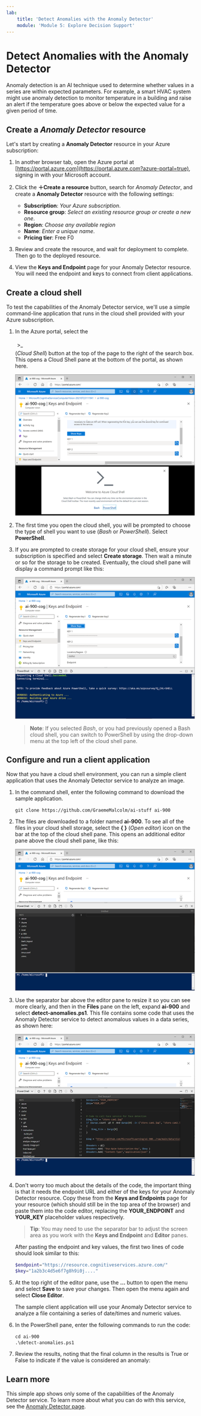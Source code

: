 ```yaml
---
lab:
    title: 'Detect Anomalies with the Anomaly Detector'
    module: 'Module 5: Explore Decision Support'
---
```


# Detect Anomalies with the Anomaly Detector

Anomaly detection is an AI technique used to determine whether values in a series are within expected parameters. For example, a smart HVAC system might use anomaly detection to monitor temperature in a building and raise an alert if the temperature goes above or below the expected value for a given period of time.

## Create a *Anomaly Detector* resource

Let's start by creating a **Anomaly Detector** resource in your Azure subscription:

1. In another browser tab, open the Azure portal at [https://portal.azure.com](https://portal.azure.com?azure-portal=true), signing in with your Microsoft account.
2. Click the **&#65291;Create a resource** button, search for *Anomaly Detector*, and create a **Anomaly Detector** resource with the following settings:
    - **Subscription**: *Your Azure subscription*.
    - **Resource group**: *Select an existing resource group or create a new one*.
    - **Region**: *Choose any available region*
    - **Name**: *Enter a unique name*.
    - **Pricing tier**: Free F0

3. Review and create the resource, and wait for deployment to complete. Then go to the deployed resource.
4. View the **Keys and Endpoint** page for your Anomaly Detector resource. You will need the endpoint and keys to connect from client applications.

## Create a cloud shell

To test the capabilities of the Anomaly Detector service, we'll use a simple command-line application that runs in the cloud shell provided with your Azure subscription.

1. In the Azure portal, select the <div style="padding: 5px; border: 2px black;">>_</div> (*Cloud Shell*) button at the top of the page to the right of the search box. This opens a Cloud Shell pane at the bottom of the portal, as shown here.

    ![Azure cloud shell pane](./media/cloud-shell.png)

2. The first time you open the cloud shell, you will be prompted to choose the type of shell you want to use (*Bash* or *PowerShell*). Select **PowerShell**.
3. If you are prompted to create storage for your cloud shell, ensure your subscription is specified and select **Create storage**. Then wait a minute or so for the storage to be created. Eventually, the cloud shell pane will display a command prompt like this:

    ![Azure cloud shell PowerShell prompt](./media/powershell-prompt.png)

    > **Note**: If you selected *Bash*, or you had previously opened a Bash cloud shell, you can switch to PowerShell by using the drop-down menu at the top left of the cloud shell pane.

## Configure and run a client application

Now that you have a cloud shell environment, you can run a simple client application that uses the Anomaly Detector service to analyze an image.

1. In the command shell, enter the following command to download the sample application.

    ```
    git clone https://github.com/GraemeMalcolm/ai-stuff ai-900
    ```

2. The files are downloaded to a folder named **ai-900**. To see all of the files in your cloud shell storage, select the **{ }** (*Open editor*) icon on the bar at the top of the cloud shell pane. This opens an additional editor pane above the cloud shell pane, like this:

    ![Azure cloud shell editor](./media/editor-pane.png)

3. Use the separator bar above the editor pane to resize it so you can see more clearly, and then in the **Files** pane on the left, expand **ai-900** and select **detect-anomalies.ps1**. This file contains some code that uses the Anomaly Detector service to detect anomalous values in a data series, as shown here:

    ![The editor containing code to detect anomalies](./media/find-faces.png)

4. Don't worry too much about the details of the code, the important thing is that it needs the endpoint URL and either of the keys for your Anomaly Detector resource. Copy these from the **Keys and Endpoints** page for your resource (which should still be in the top area of the browser) and paste them into the code editor, replacing the **YOUR_ENDPOINT** and **YOUR_KEY** placeholder values respectively.

    >**Tip**: You may need to use the separator bar to adjust the screen area as you work with the **Keys and Endpoint** and **Editor** panes.

    After pasting the endpoint and key values, the first two lines of code should look similar to this:

    ```PowerShell
    $endpoint="https://resource.cognitiveservices.azure.com/"
    $key="1a2b3c4d5e6f7g8h9i0j...."
    ```

5. At the top right of the editor pane, use the **...** button to open the menu and select **Save** to save your changes. Then open the menu again and select **Close Editor**.

    The sample client application will use your Anomaly Detector service to analyze a file containing a series of date/times and numeric values.

6. In the PowerShell pane, enter the following commands to run the code:

    ```
    cd ai-900
    .\detect-anomalies.ps1
    ```

7. Review the results, noting that the final column in the results is True or False to indicate if the value is considered an anomaly:

## Learn more

This simple app shows only some of the capabilities of the Anomaly Detector service. To learn more about what you can do with this service, see the [Anomaly Detector page](https://azure.microsoft.com/services/cognitive-services/anomaly-detector/).
